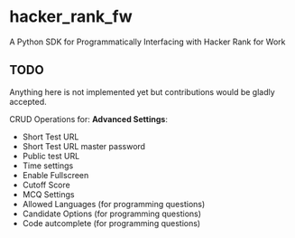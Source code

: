 # hacker_rank_fw
A Python SDK for Programmatically Interfacing with Hacker Rank for Work

## TODO
Anything here is not implemented yet but contributions would be gladly accepted.

CRUD Operations for:
  **Advanced Settings**:
  * Short Test URL
  * Short Test URL master password
  * Public test URL
  * Time settings
  * Enable Fullscreen
  * Cutoff Score
  * MCQ Settings
  * Allowed Languages (for programming questions)
  * Candidate Options (for programming questions)
  * Code autcomplete (for programming questions)
